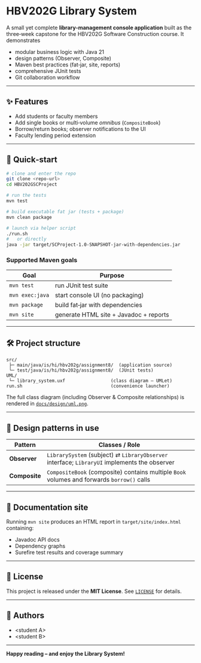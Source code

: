 # HBV202G Library System

A small yet complete **library‑management console application** built as the three‑week capstone for the HBV202G Software Construction course.  It demonstrates

* modular business logic with Java 21
* design patterns (Observer, Composite)
* Maven best practices (fat‑jar, site, reports)
* comprehensive JUnit tests
* Git collaboration workflow

---
## ✨ Features
* Add students or faculty members
* Add single books or multi‑volume *omnibus* (`CompositeBook`)
* Borrow/return books; observer notifications to the UI
* Faculty lending period extension

---
## 🚀 Quick‑start
```bash
# clone and enter the repo
git clone <repo-url>
cd HBV202GSCProject

# run the tests
mvn test

# build executable fat jar (tests + package)
mvn clean package

# launch via helper script
./run.sh
#   or directly
java -jar target/SCProject-1.0-SNAPSHOT-jar-with-dependencies.jar
```

### Supported Maven goals
| Goal            | Purpose                                   |
|-----------------|-------------------------------------------|
| `mvn test`      | run JUnit test suite                      |
| `mvn exec:java` | start console UI (no packaging)           |
| `mvn package`   | build fat‑jar with dependencies           |
| `mvn site`      | generate HTML site + Javadoc + reports    |

---
## 🛠️ Project structure
```
src/
 ├─ main/java/is/hi/hbv202g/assignment8/  (application source)
 └─ test/java/is/hi/hbv202g/assignment8/  (JUnit tests)
UML/
 └─ library_system.uxf                 (class diagram – UMLet)
run.sh                                 (convenience launcher)
```

The full class diagram (including Observer & Composite relationships) is rendered in [`docs/design/uml.png`](docs/design/uml.png).

---
## 📐 Design patterns in use
| Pattern    | Classes / Role                                                                                    |
|------------|---------------------------------------------------------------------------------------------------|
| **Observer** | `LibrarySystem` (subject) ⇄ `LibraryObserver` interface; `LibraryUI` implements the observer      |
| **Composite**| `CompositeBook` (composite) contains multiple `Book` volumes and forwards `borrow()` calls

---
## 📄 Documentation site
Running `mvn site` produces an HTML report in `target/site/index.html` containing:
* Javadoc API docs
* Dependency graphs
* Surefire test results and coverage summary

---
## 📜 License
This project is released under the **MIT License**.  See [`LICENSE`](LICENSE) for details.

---
## 👥 Authors
* <student A>
* <student B>

---
**Happy reading – and enjoy the Library System!**

